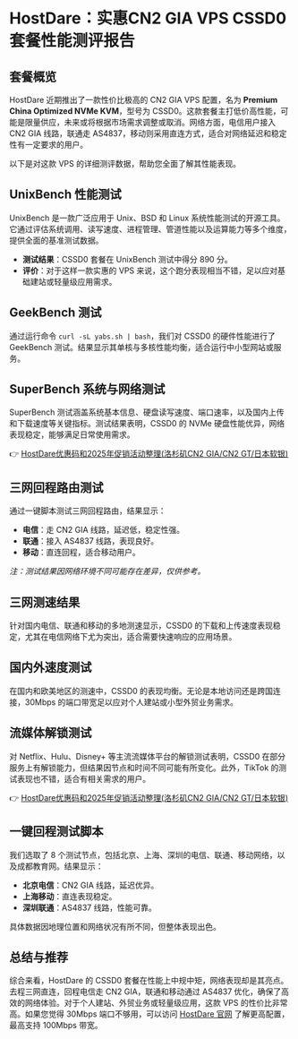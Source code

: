 # HostDare：实惠CN2 GIA VPS CSSD0套餐性能测评报告

## 套餐概览

HostDare 近期推出了一款性价比极高的 CN2 GIA VPS 配置，名为 **Premium China Optimized NVMe KVM**，型号为 CSSD0。这款套餐主打低价高性能，可能是限量供应，未来或将根据市场需求调整或取消。网络方面，电信用户接入 CN2 GIA 线路，联通走 AS4837，移动则采用直连方式，适合对网络延迟和稳定性有一定要求的用户。

以下是对这款 VPS 的详细测评数据，帮助您全面了解其性能表现。

## UnixBench 性能测试

UnixBench 是一款广泛应用于 Unix、BSD 和 Linux 系统性能测试的开源工具。它通过评估系统调用、读写速度、进程管理、管道性能以及运算能力等多个维度，提供全面的基准测试数据。

- **测试结果**：CSSD0 套餐在 UnixBench 测试中得分 890 分。
- **评价**：对于这样一款实惠的 VPS 来说，这个跑分表现相当不错，足以应对基础建站或轻量级应用需求。

## GeekBench 测试

通过运行命令 `curl -sL yabs.sh | bash`，我们对 CSSD0 的硬件性能进行了 GeekBench 测试。结果显示其单核与多核性能均衡，适合运行中小型网站或服务。

## SuperBench 系统与网络测试

SuperBench 测试涵盖系统基本信息、硬盘读写速度、端口速率，以及国内上传和下载速度等关键指标。测试结果表明，CSSD0 的 NVMe 硬盘性能优异，网络表现稳定，能够满足日常使用需求。

👉 [HostDare优惠码和2025年促销活动整理(洛杉矶CN2 GIA/CN2 GT/日本软银)](https://bit.ly/hostdare)

## 三网回程路由测试

通过一键脚本测试三网回程路由，结果显示：
- **电信**：走 CN2 GIA 线路，延迟低，稳定性强。
- **联通**：接入 AS4837 线路，表现良好。
- **移动**：直连回程，适合移动用户。

*注：测试结果因网络环境不同可能存在差异，仅供参考。*

## 三网测速结果

针对国内电信、联通和移动的多地测速显示，CSSD0 的下载和上传速度表现稳定，尤其在电信网络下尤为突出，适合需要快速响应的应用场景。

## 国内外速度测试

在国内和欧美地区的测速中，CSSD0 的表现均衡。无论是本地访问还是跨国连接，30Mbps 的端口带宽足以应对个人建站或小型外贸业务需求。

## 流媒体解锁测试

对 Netflix、Hulu、Disney+ 等主流流媒体平台的解锁测试表明，CSSD0 在部分服务上有解锁能力，但结果因节点和时间不同可能有所变化。此外，TikTok 的测试表现也不错，适合有相关需求的用户。

👉 [HostDare优惠码和2025年促销活动整理(洛杉矶CN2 GIA/CN2 GT/日本软银)](https://bit.ly/hostdare)

## 一键回程测试脚本

我们选取了 8 个测试节点，包括北京、上海、深圳的电信、联通、移动网络，以及成都教育网。结果显示：
- **北京电信**：CN2 GIA 线路，延迟优异。
- **上海移动**：直连表现稳定。
- **深圳联通**：AS4837 线路，性能可靠。

具体数据因地理位置和网络状况有所不同，但整体表现出色。

## 总结与推荐

综合来看，HostDare 的 CSSD0 套餐在性能上中规中矩，网络表现却是其亮点。去程三网直连，回程电信走 CN2 GIA，联通和移动通过 AS4837 优化，确保了高效的网络体验。对于个人建站、外贸业务或轻量级应用，这款 VPS 的性价比非常高。如果您觉得 30Mbps 端口不够用，可以访问 [HostDare 官网](https://bit.ly/hostdare) 了解更高配置，最高支持 100Mbps 带宽。